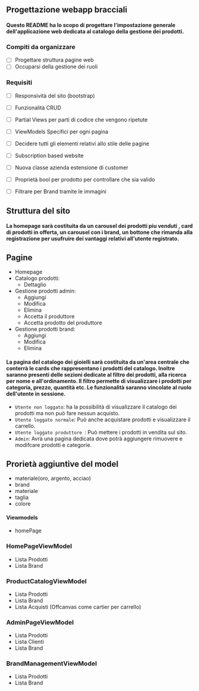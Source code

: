 ## Progettazione webapp bracciali

#### Questo README ha lo scopo di progettare l'impostazione generale dell'applicazione web dedicata al catalogo della gestione dei prodotti.

### Compiti da organizzare

- [ ] Progettare struttura pagine web
- [ ] Occuparsi della gestione dei ruoli

### Requisiti

- [ ] Responsività del sito (bootstrap)
- [ ] Funzionalità CRUD
- [ ] Partial Views per parti di codice che vengono ripetute
- [ ] ViewModels Specifici per ogni pagina
- [ ] Decidere tutti gli elementi relativi allo stile delle pagine
- [ ] Subscription based website
- [ ] Nuova classe azienda estensione di customer
- [ ] Proprietà bool per prodotto per controllare che sia valido
- [ ] Filtrare per Brand tramite le immagini
 

## Struttura del sito

#### La homepage sarà costituita da un carousel dei prodotti piu venduti , card di prodotti in offerta, un carousel con i brand, un bottone che rimanda alla registrazione per usufruire dei vantaggi relativi all'utente registrato.
## Pagine
- Homepage
- Catalogo prodotti:
    - Dettaglio
- Gestione prodotti admin:
    - Aggiungi
    - Modifica
    - Elimina
    - Accetta il produttore
    - Accetta prodotto del produttore
- Gestione prodotti brand:
    - Aggiungi
    - Modifica
    - Elimina
    
#### La pagina del catalogo dei gioielli sarà costituita da un'area centrale che conterrà le cards che rappresentano i prodotti del catalogo. Inoltre saranno presenti delle sezioni dedicate al filtro dei prodotti, alla ricerca per nome e all'ordinamento. Il filtro permette di visualizzare i prodotti per categoria, prezzo, quantità etc. Le funzionalità saranno vincolate al ruolo dell'utente in sessione. 

- `Utente non loggato`: ha la possibilità di visualizzare il catalogo dei prodotti ma non può fare nessun acquisto.
- `Utente loggato normale`: Può anche acquistare prodotti e visualizzare il carrello.
- `Utente loggato produttore `: Può mettere i prodotti in vendita sul sito.
- `Admin`: Avrà una pagina dedicata dove potrà aggiungere rimuovere e modifcare prodotti e categorie.

## Prorietà aggiuntive del model
- materiale(oro, argento, acciao)
- brand
- materiale
- taglia 
- colore


#### Viewmodels

- homePage

### HomePageViewModel

- Lista Prodotti 
- Lista Brand

### ProductCatalogViewModel

- Lista Prodotti
- Lista Brand
- Lista Acquisti (Offcanvas come cartier per carrello)

### AdminPageViewModel

- Lista Prodotti
- Lista Clienti
- Lista Brand

### BrandManagementViewModel

- Lista Prodotti
- Lista Brand




